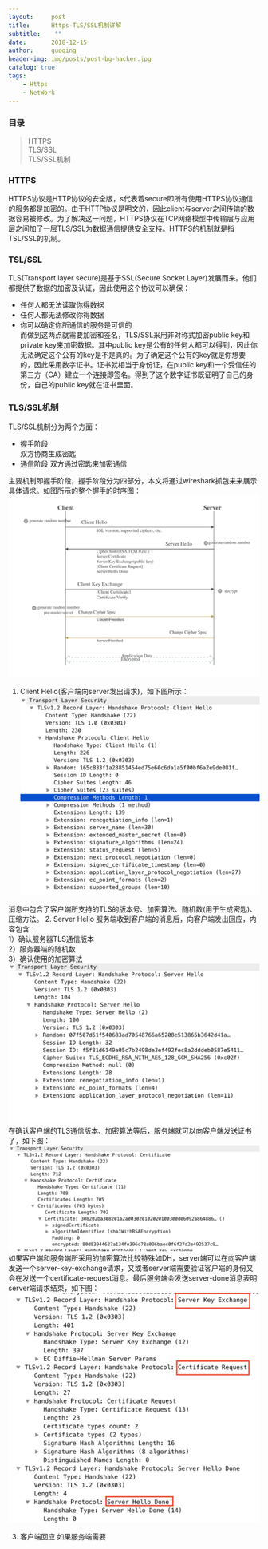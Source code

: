 ```yaml
---
layout:     post
title:      Https-TLS/SSL机制详解
subtitle:    ""
date:       2018-12-15
author:     guoqing
header-img: img/posts/post-bg-hacker.jpg
catalog: true
tags:
    - Https
    - NetWork
---
```

### 目录
> HTTPS  
> TLS/SSL  
> TLS/SSL机制  
### HTTPS  

HTTPS协议是HTTP协议的安全版，s代表着secure即所有使用HTTPS协议通信的服务都是加密的。由于HTTP协议是明文的，因此client与server之间传输的数据容易被修改。为了解决这一问题，HTTPS协议在TCP网络模型中传输层与应用层之间加了一层TLS/SSL为数据通信提供安全支持。HTTPS的机制就是指TSL/SSL的机制。
### TSL/SSL  
TLS(Transport layer secure)是基于SSL(Secure Socket Layer)发展而来。他们都提供了数据的加密及认证，因此使用这个协议可以确保：
- 任何人都无法读取你得数据
- 任何人都无法修改你得数据
- 你可以确定你所通信的服务是可信的  
而做到这两点就需要加密和签名，TLS/SSL采用非对称式加密public key和private key来加密数据。其中public key是公有的任何人都可以得到，因此你无法确定这个公有的key是不是真的。为了确定这个公有的key就是你想要的，因此采用数字证书。证书就相当于身份证，在public key和一个受信任的第三方（CA）建立一个连接即签名。得到了这个数字证书既证明了自己的身份，自己的public key就在证书里面。

### TLS/SSL机制

TLS/SSL机制分为两个方面：  
- 握手阶段  
   双方协商生成密匙
- 通信阶段
   双方通过密匙来加密通信   

主要机制即握手阶段，握手阶段分为四部分，本文将通过wireshark抓包来来展示具体请求。如图所示的整个握手的时序图：
![ssl](/img/posts/TLS-SSL.png)
1. Client Hello(客户端向server发出请求)，如下图所示：
![clienthello](/img/posts/clienthello.png)  

消息中包含了客户端所支持的TLS的版本号、加密算法、随机数(用于生成密匙)、压缩方法。
2. Server Hello
服务端收到客户端的消息后，向客户端发出回应，内容包含：  
  1）确认服务器TLS通信版本    
  2）服务器端的随机数  
  3）确认使用的加密算法  
  ![serverhello](/img/posts/serverhello.png)
  在确认客户端的TLS通信版本、加密算法等后，服务端就可以向客户端发送证书了，如下图：
  ![certificate](/img/posts/certificate.png)  
  如果客户端和服务端所采用的加密算法比较特殊如DH，server端可以在向客户端发送一个server-key-exchange请求，又或者server端需要验证客户端的身份又会在发送一个certificate-request消息。最后服务端会发送server-done消息表明server端请求结束，如下图：
  ![serverdone](/img/posts/serverdone.png)


 3. 客户端回应
 如果服务端需要
